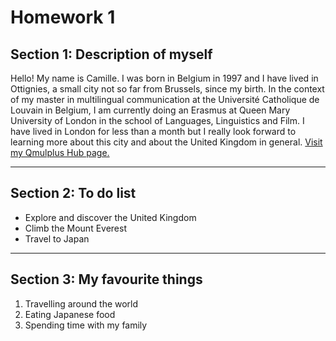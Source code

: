 <h1>Homework 1</h1>

<h2>Section 1: Description of myself</h2>
<p> Hello! My name is Camille. I was born in Belgium in 1997 and I have lived in Ottignies, a small city not so far from Brussels, since my birth. In the context of my master in multilingual communication at  the Université Catholique de Louvain in Belgium, I am currently doing an Erasmus at Queen Mary University of London in the school of Languages, Linguistics and Film. I have lived in London for less than a month but I really look forward to learning more about this city and about the United Kingdom in general. 
<a href="https://hub.qmplus.qmul.ac.uk/view/view.php?profile=camille-ariane-francq&page=sml5202-camille-s-page"> Visit my Qmulplus Hub page. </a> </p>
<hr>
<p>                                                                                                                      
<h2>Section 2: To do list</h2>                                                                                            
<ul>
  <li>Explore and discover the United Kingdom</li>
  <li>Climb the Mount Everest</li>
  <li>Travel to Japan</li>
  </ul>
</p>                                                                                                                       
<hr>
<p>
<h2>Section 3: My favourite things</h2>                                                                          
<ol>
  <li>Travelling around the world</li>
  <li>Eating Japanese food</li>
  <li>Spending time with my family</li>
</ol>
</p>
